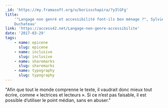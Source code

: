```yaml
---
_id: 'https://my.framasoft.org/u/borisschapira/?y3lGFg'
title:
    '"Langage non genré et accessibilité font-ils bon ménage ?", Sylvie
    Duchateau'
link: 'https://access42.net/Langage-non-genre-accessibilite'
date: '2017-03-29'
tags:
    - name: epicene
      slug: epicene
    - name: inclusive
      slug: inclusive
    - name: sharemarks
      slug: sharemarks
    - name: typography
      slug: typography
---
```


<div class="markdown"><p>&quot;Afin que tout le monde comprenne le texte, il vaudrait donc mieux tout écrire, comme « lectrices et lecteurs ». Si ce n’est pas faisable, il est possible d’utiliser le point médian, sans en abuser.&quot;
</p></div>
